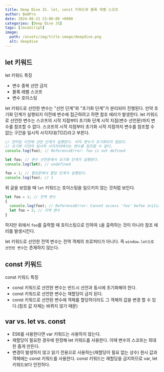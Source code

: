 ```yaml
---
title: Deep Dive 15. let, const 키워드와 블록 레벨 스코프
author: BeAPro
date: 2024-06-21 23:00:00 +0900
categories: [Deep Dive JS]
tags: [JavaScript]
image:
  path: /assets/img/title-image/deepdive.png
  alt: deepdive
---
```

## **let 키워드**
let 키워드 특징
- 변수 중복 선언 금지
- 블록 레벨 스코프
- 변수 호이스팅

let 키워드로 선언한 변수는 "선언 단계"와 "초기화 단계"가 분리되어 진행된다.
만약 초기화 단계가 실행되지 이전에 변수에 접근하려고 하면 참조 에러가 발생한다.
let 키워드로 선언한 변수는 스코프의 시작 지점부터 초기화 단계 시작 지점(변수 선언문)까지 변수를 참조할 수 없다.
스코프의 시작 지점부터 초기화 시작 지점까지 변수를 참조할 수 없는 구간을 일시적 사각지대(TDZ)라고 부른다.

```js
// 런타임 이전에 선언 단계가 실행된다. 아직 변수가 초기화되지 않았다.
// 초기화 이전의 일시적 사각지대에서는 변수를 참조할 수 없다.
console.log(foo); // ReferenceError: foo is not defined

let foo; // 변수 선언문에서 초기화 단계가 실행된다.
console.log(let); // undefined

foo = 1; // 할당문에서 할당 단계가 실행된다.
console.log(foo); // 1
```

위 글을 보았을 때 `let` 키워드는 호이스팅을 일으키지 않는 것처럼 보인다.

```js
let foo = 1; // 전역 변수
{
  console.log(foo); // ReferenceError: Cannot access 'foo' befoe initialization
  let foo = 2; // 지역 변수
}
```
하지만 위에서 `foo`를 출력할 때 호이스팅으로 인하여 `1`을 출력하는 것이 아니라 참조 에러를 발생시킨다.

let 키워드로 선언한 전역 변수는 전역 객체의 프로퍼티가 아니다. 즉 `window.let으로 선언된 변수`는 존재하지 않는다.

## **const 키워드**
const 키워드 특징
- const 키워드로 선언한 변수는 반드시 선언과 동시에 초기화해야 한다.
- const 키워드로 선언한 변수는 재할당이 금지 된다.
- const 키워드로 선언된 변수에 객체를 할당하더라도 그 객체의 값을 변경 할 수 있다.(참조 값 자체는 바뀌지 않기 때문)

## **var vs. let vs. const**
- ES6를 사용한다면 var 키워드는 사용하지 않는다.
- 재할당이 필요한 경우에 한정해 let 키워드를 사용한다. 이때 변수의 스코프는 최대한 좁게 만든다.
- 변경이 발생하지 않고 읽기 전용으로 사용하는(재할당이 필요 없는 상수) 원시 값과 객체에는 const 키워드를 사용한다. const 키워드는 재할당을 금지하므로 var, let 키워드보다 안전하다.